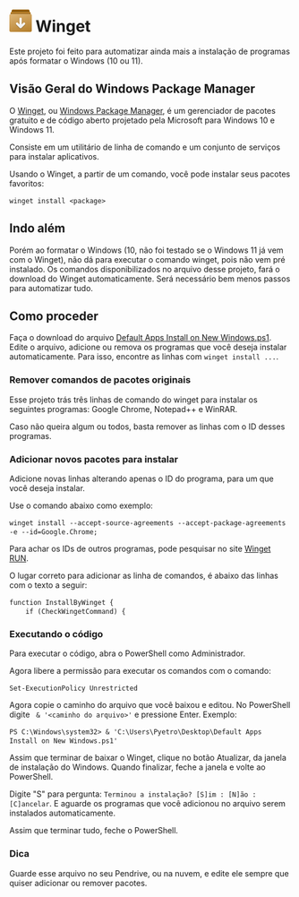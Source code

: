 # ![WinGet Icon](https://github.com/microsoft/winget-cli/blob/master/.github/images/WindowsPackageManager_Assets/ICO/PNG/_40.png) Winget

Este projeto foi feito para automatizar ainda mais a instalação de programas após formatar o Windows (10 ou 11).

## Visão Geral do Windows Package Manager

O [Winget](https://github.com/microsoft/winget-cli), ou [Windows Package Manager](https://learn.microsoft.com/pt-br/windows/package-manager/winget/), é um gerenciador de pacotes gratuito e de código aberto projetado pela Microsoft para Windows 10 e Windows 11.

Consiste em um utilitário de linha de comando e um conjunto de serviços para instalar aplicativos.

Usando o Winget, a partir de um comando, você pode instalar seus pacotes favoritos:

    winget install <package>

## Indo além

Porém ao formatar o Windows (10, não foi testado se o Windows 11 já vem com o Winget), não dá para executar o comando winget, pois não vem pré instalado.
Os comandos disponibilizados no arquivo desse projeto, fará o download do Winget automaticamente.
Será necessário bem menos passos para automatizar tudo.

## Como proceder

Faça o download do arquivo [Default Apps Install on New Windows.ps1](/Default%20Apps%20Install%20on%20New%20Windows.ps1).
Edite o arquivo, adicione ou remova os programas que você deseja instalar automaticamente. Para isso, encontre as linhas com ```winget install ...```.

### Remover comandos de pacotes originais

Esse projeto trás três linhas de comando do winget para instalar os seguintes programas: Google Chrome, Notepad++ e WinRAR.

Caso não queira algum ou todos, basta remover as linhas com o ID desses programas.

### Adicionar novos pacotes para instalar

Adicione novas linhas alterando apenas o ID do programa, para um que você deseja instalar.

Use o comando abaixo como exemplo:

    winget install --accept-source-agreements --accept-package-agreements -e --id=Google.Chrome;

Para achar os IDs de outros programas, pode pesquisar no site [Winget RUN](https://winget.run).

O lugar correto para adicionar as linha de comandos, é abaixo das linhas com o texto a seguir:

    function InstallByWinget {
        if (CheckWingetCommand) {

### Executando o código

Para executar o código, abra o PowerShell como Administrador.

Agora libere a permissão para executar os comandos com o comando:

    Set-ExecutionPolicy Unrestricted

Agora copie o caminho do arquivo que você baixou e editou. No PowerShell digite ``` & '<caminho do arquivo>'``` e pressione Enter. Exemplo:

    PS C:\Windows\system32> & 'C:\Users\Pyetro\Desktop\Default Apps Install on New Windows.ps1'

Assim que terminar de baixar o Winget, clique no botão Atualizar, da janela de instalação do Windows. Quando finalizar, feche a janela e volte ao PowerShell.

Digite "S" para pergunta: ```Terminou a instalação? [S]im : [N]ão : [C]ancelar```. E aguarde os programas que você adicionou no arquivo serem instalados automaticamente.

Assim que terminar tudo, feche o PowerShell.

### Dica
Guarde esse arquivo no seu Pendrive, ou na nuvem, e edite ele sempre que quiser adicionar ou remover pacotes.
